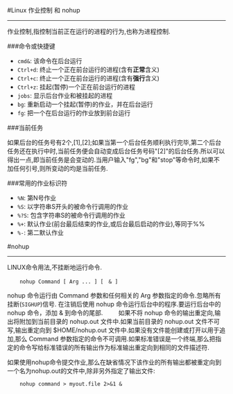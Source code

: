 #Linux 作业控制 和 nohup

---

作业控制,指控制当前正在运行的进程的行为,也称为进程控制.

###命令或快捷键

* `cmd&`: 该命令在后台运行
* `Ctrl+d`: 终止一个正在前台运行的进程(含有**正常**含义)
* `Ctrl+c`: 终止一个正在前台运行的进程(含有**强行**含义)
* `Ctrl+z`: 挂起(暂停)一个正在前台运行的进程
* `jobs`: 显示后台作业和被挂起的进程
* `bg`: 重新启动一个挂起(暂停)的作业，并在后台运行
* `fg`: 把一个在后台运行的作业放到前台运行

###当前任务

如果后台的任务号有2个,[1],[2];如果当第一个后台任务顺利执行完毕,第二个后台任务还在执行中时,当前任务便会自动变成后台任务号码"[2]"的后台任务.所以可以得出一点,即当前任务是会变动的.当用户输入"fg","bg"和"stop"等命令时,如果不加任何引号,则所变动的均是当前任务.

###常用的作业标识符

* `%N`: 第N号作业
* `%S`: 以字符串S开头的被命令行调用的作业
* `%?S`: 包含字符串S的被命令行调用的作业
* `%+`: 默认作业(前台最后结束的作业,或后台最后启动的作业),等同于%%
* `%-`: 第二默认作业

#nohup

---

LINUX命令用法,不挂断地运行命令.

		nohup Command [ Arg ... ] [　& ] 　　

nohup 命令运行由 Command 参数和任何相关的 Arg 参数指定的命令.忽略所有挂断(`SIGHUP`)信号.
在注销后使用 nohup 命令运行后台中的程序.要运行后台中的 nohup 命令，添加 & 到命令的尾部. 　　
如果不将 nohup 命令的输出重定向,输出将附加到当前目录的 nohup.out 文件中.如果当前目录的 nohup.out 文件不可写,输出重定向到 $HOME/nohup.out 文件中.如果没有文件能创建或打开以用于追加,那么 Command 参数指定的命令不可调用.如果标准错误是一个终端,那么把指定的命令写给标准错误的所有输出作为标准输出重定向到相同的文件描述符. 　　 

如果使用nohup命令提交作业,那么在缺省情况下该作业的所有输出都被重定向到一个名为nohup.out的文件中,除非另外指定了输出文件: 　　

		nohup command > myout.file 2>&1 & 